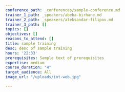 ```yaml
---
conference_path: _conferences/sample-conference.md
trainer_1_path: _speakers/abeba-birhane.md
trainer_2_path: _speakers/aleksandar-filipov.md
trainer_3_path: []
topics: []
objectives: []
reasons_to_attend: []
title: sample training
desc: desc of sample training
hours: '22:33'
prerequisites: Sample text of prerequisites
expertise: medium
course_duration: "4"
target_audience: All
image_url: "/uploads/iot-web.jpg"

---
```

